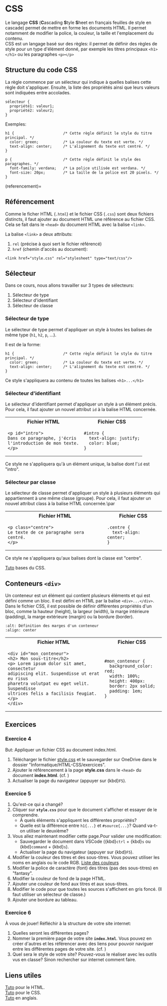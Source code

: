 <!-- Copyright 2024 Caroline Blank <caro@c-space.org> -->
<!-- SPDX-License-Identifier: CC-BY-NC-SA-4.0 -->

# CSS

Le langage **CSS** (**C**ascading **S**tyle **S**heet en français feuilles de
style en cascade) permet de mettre en forme les documents HTML. Il permet
notamment de modifier la police, la couleur, la taille et l'emplacement du
contenu.\
CSS est un langage basé sur des règles: il permet de définir des règles de style
pour un type d'élément donné, par exemple les titres principaux `<h1></h1>` ou
les paragraphes `<p></p>`

## Structure du code CSS

La règle commence par un sélecteur qui indique à quelles balises cette règle
doit s'appliquer. Ensuite, la liste des propriétés ainsi que leurs valeurs sont
indiquées entre accolades.

```{code} css
sélecteur {
  propriété1: valeur1;
  propriété2: valeur2;
}
```

Exemples:

```{code} css
h1 {                      /* Cette règle définit le style du titre principal. */
  color: green;           /* La couleur du texte est verte. */
  text-align: center;     /* L'alignement du texte est centré. */
}
```

```{code} css
p {                       /* Cette règle définit le style des paragraphes. */
  font-family: verdana;   /* La police utilisée est verdana. */
  font-size: 20px;        /* La taille de la police est 20 pixels. */
}
```

(referencement)=
## Référencement

Comme le ficher HTML (`.html`) et le fichier CSS (`.css`) sont deux fichiers
distincts, il faut ajouter au document HTML une référence au fichier CSS. Cela
se fait dans le `<head>` du document HTML avec la balise `<link>`.

La balise `<link>` a deux attributs:

1. `rel` (précise à quoi sert le fichier référencé)
2. `href` (chemin d'accès au document):

```{code} html
<link href="style.css" rel="stylesheet" type="text/css"/>
```

## Sélecteur

Dans ce cours, nous allons travailler sur 3 types de sélecteurs:

1. Sélecteur de type
2. Sélecteur d'identifiant
3. Sélecteur de classe

### Sélecteur de type

Le sélecteur de type permet d'appliquer un style à toutes les balises de même
type (`h1`, `h2`, `p`, ...).

Il est de la forme:

```{code} css
h1 {                      /* Cette règle définit le style du titre principal. */
  color: green;           /* La couleur du texte est verte. */
  text-align: center;     /* L'alignement du texte est centré. */
}
```

Ce style s'appliquera au contenu de toutes les balises `<h1>...</h1>`

### Sélecteur d'identifiant

Le sélecteur d'identifiant permet d'appliquer un style à un élément précis. Pour
cela, il faut ajouter un nouvel attribut `id` à la balise HTML concernée.

<table><tr>
  <th style="text-align: center">Fichier HTML</th>
  <th style="text-align: center">Fichier CSS</th>
</tr><tr><td>

```{code} html
<p id="intro">
Dans ce paragraphe, j'écris
l'introduction de mon texte.
</p>
```

</td><td>

```{code} css
#intro {
  text-align: justify;
  color: blue;
}
```

</td></tr></table>

Ce style ne s'appliquera qu'à un élément unique, la balise dont l'`id` est
"intro".

### Sélecteur par classe

Le sélecteur de classe permet d'appliquer un style à plusieurs éléments qui
appartiennent à une même classe (groupe). Pour cela, il faut ajouter un nouvel
attribut class à la balise HTML concernée.\par

<table><tr>
  <th style="text-align: center">Fichier HTML</th>
  <th style="text-align: center">Fichier CSS</th>
</tr><tr><td>

```{code} html
<p class="centre">
Le texte de ce paragraphe sera centré.
</p>
```

</td><td>

```{code} css
.centre {
  text-align: center;
}
```

</td></tr></table>

Ce style ne s'appliquera qu'aux balises dont la classe est "centre".

[Tuto](https://developer.mozilla.org/fr/docs/Learn/Getting_started_with_the_web/CSS_basics)
bases du CSS.

## Conteneurs `<div>`

Un conteneur est un élément qui contient plusieurs éléments et qui est défini
comme un bloc. Il est défini en HTML par la balise `<div>...</div>`. Dans le
fichier CSS, il est possible de définir différentes propriétés d'un bloc, comme
la hauteur (height), la largeur (width), la marge intérieure (padding), la marge
extérieure (margin) ou la bordure (border).

```{image} images/conteneur.png
:alt: Définition des marges d'un conteneur
:align: center
```

<table><tr>
  <th style="text-align: center">Fichier HTML</th>
  <th style="text-align: center">Fichier CSS</th>
</tr><tr><td>

```{code} html
<div id="mon_conteneur">
<h2> Mon sous-titre</h2>
<p> Lorem ipsum dolor sit amet, consectetur
adipiscing elit. Suspendisse ut erat eu risus
pharetra volutpat eu eget velit. Suspendisse
ultrices felis a facilisis feugiat. </p>
</div>
```

</td><td>

```{code} css
#mon_conteneur {
  background_color: red;
  width: 100%;
  height: 400px:
  border: 2px solid;
  padding: 1em;
}
```

</td></tr></table>

## Exercices

### Exercice 4

But: Appliquer un fichier CSS au document index.html.

1. Télécharger le fichier [style.css](./style.css) et le sauvegarder sur
OneDrive dans le dossier "Informatique/HTML-CSS/exercices".
3. Ajouter le référencement à la page **style.css** dans le `<head>` du document
  **index.html**. (cf. [](#referencement))
4. Actualiser la page du navigateur (appuyer sur {kbd}`F5`).

### Exercice 5

1. Qu'est-ce qui a changé?
2. Cliquer sur **`style.css`** pour que le document s'afficher et essayer de le
comprendre.
    - À quels éléments s'appliquent les différentes propriétés?
    - Quelle est la différence entre `h1{...}` et `#source{...}`? Quand va-t-on
    utiliser le deuxième?
3. Vous allez maintenant modifier cette page.Pour valider une modification:
    - Sauvegarder le document dans VSCode ({kbd}`ctrl` + {kbd}`s` ou
    {kbd}`command` + {kbd}`s`).
    - Actualiser la page du navigateur (appuyer sur {kbd}`F5`).
4. Modifier la couleur des titres et des sous-titres. Vous pouvez utiliser
   les noms en anglais ou le code RGB.
    [Liste des couleurs](https://www.rapidtables.com/web/color/RGB_Color.html)
5. Modifier la police de caractère (font) des titres (pas des sous-titres) en
    "fantasy".
6. Modifier la couleur de fond de la page HTML.
7. Ajouter une couleur de fond aux titres et aux sous-titres.
8. Modifier le code pour que toutes les sources s'affichent en gris foncé.
    (Il faut utiliser un sélecteur de classe.)
9. Ajouter une bordure au tableau.

### Exercice 6

À vous de jouer! Réfléchir à la structure de votre site internet:

1. Quelles seront les différentes pages?
2. Nommer la première page de votre site **`index.html`**. Vous pouvez en créer
d'autres et les référencer avec des liens pour pouvoir naviguer entre les
différentes pages de votre site. (cf. [](#hyperliens))
3. Quel sera le style de votre site? Pouvez-vous le réaliser avec les outils vus
en classe? Sinon rechercher sur internet comment faire.

## Liens utiles

[Tuto](https://developer.mozilla.org/fr/docs/Web/HTML) pour le HTML.\
[Tuto](https://developer.mozilla.org/fr/docs/Web/CSS) pour le CSS.\
[Tuto](https://www.w3schools.com/) en anglais.
